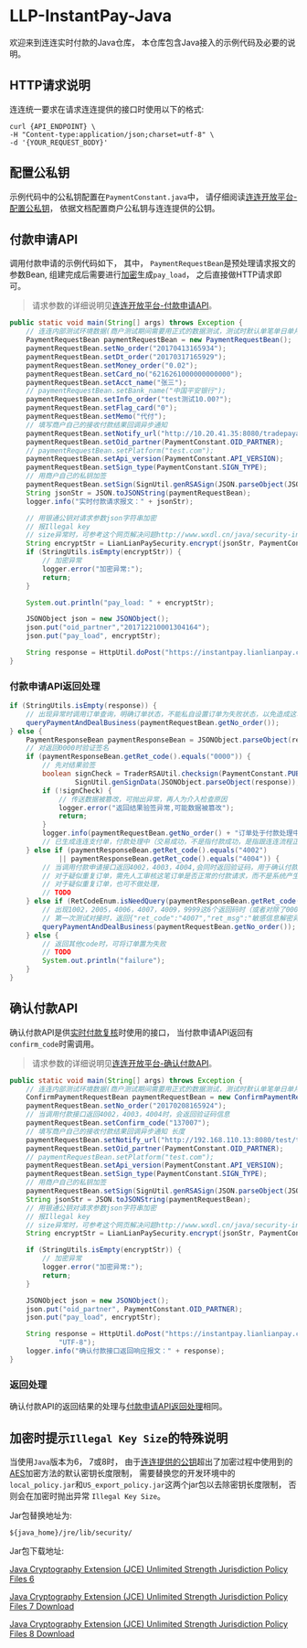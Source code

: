 # LLP-InstantPay-Java

欢迎来到连连实时付款的Java仓库， 本仓库包含Java接入的示例代码及必要的说明。

## HTTP请求说明

连连统一要求在请求连连提供的接口时使用以下的格式:

```text
curl {API_ENDPOINT} \
-H "Content-type:application/json;charset=utf-8" \
-d '{YOUR_REQUEST_BODY}'
```

## 配置公私钥

示例代码中的公私钥配置在```PaymentConstant.java```中， 请仔细阅读[连连开放平台-配置公私钥](https://openllp.lianlianpay.com/docs/development/signature-key-generation)， 依据文档配置商户公私钥与连连提供的公钥。

## 付款申请API

调用付款申请的示例代码如下， 其中， ```PaymentRequestBean```是预处理请求报文的参数Bean, 组建完成后需要进行[加密](https://openllp.lianlianpay.com/docs/send-money/instant/api-encrypt)生成```pay_load```， 之后直接做HTTP请求即可。

> 请求参数的详细说明见[连连开放平台-付款申请API](https://openllp.lianlianpay.com/apis/instant-apply)。

```java
public static void main(String[] args) throws Exception {
	// 连连内部测试环境数据(商户测试期间需要用正式的数据测试，测试时默认单笔单日单月额度50，等测试OK，申请走上线流程打开额度）
	PaymentRequestBean paymentRequestBean = new PaymentRequestBean();
	paymentRequestBean.setNo_order("20170413165934");
	paymentRequestBean.setDt_order("20170317165929");
	paymentRequestBean.setMoney_order("0.02");
	paymentRequestBean.setCard_no("6216261000000000000");
	paymentRequestBean.setAcct_name("张三");
	// paymentRequestBean.setBank_name("中国平安银行");
	paymentRequestBean.setInfo_order("test测试10.00?");
	paymentRequestBean.setFlag_card("0");
	paymentRequestBean.setMemo("代付");
	// 填写商户自己的接收付款结果回调异步通知
	paymentRequestBean.setNotify_url("http://10.20.41.35:8080/tradepayapi/receiveNotify.htm");
	paymentRequestBean.setOid_partner(PaymentConstant.OID_PARTNER);
	// paymentRequestBean.setPlatform("test.com");
	paymentRequestBean.setApi_version(PaymentConstant.API_VERSION);
	paymentRequestBean.setSign_type(PaymentConstant.SIGN_TYPE);
	// 用商户自己的私钥加签
	paymentRequestBean.setSign(SignUtil.genRSASign(JSON.parseObject(JSON.toJSONString(paymentRequestBean))));
	String jsonStr = JSON.toJSONString(paymentRequestBean);
	logger.info("实时付款请求报文：" + jsonStr);

	// 用银通公钥对请求参数json字符串加密
	// 报Illegal key
	// size异常时，可参考这个网页解决问题http://www.wxdl.cn/java/security-invalidkey-exception.html
	String encryptStr = LianLianPaySecurity.encrypt(jsonStr, PaymentConstant.PUBLIC_KEY_ONLINE);
	if (StringUtils.isEmpty(encryptStr)) {
		// 加密异常
		logger.error("加密异常:");
		return;
	}

	System.out.println("pay_load: " + encryptStr);

	JSONObject json = new JSONObject();
	json.put("oid_partner","201712210001304164");
	json.put("pay_load", encryptStr);

	String response = HttpUtil.doPost("https://instantpay.lianlianpay.com/paymentapi/payment.htm", json, "UTF-8");
}
```

### 付款申请API返回处理

```java
if (StringUtils.isEmpty(response)) {
	// 出现异常时调用订单查询，明确订单状态，不能私自设置订单为失败状态，以免造成这笔订单在连连付款成功了，而商户设置为失败
	queryPaymentAndDealBusiness(paymentRequestBean.getNo_order());
} else {
	PaymentResponseBean paymentResponseBean = JSONObject.parseObject(response, PaymentResponseBean.class);
	// 对返回0000时验证签名
	if (paymentResponseBean.getRet_code().equals("0000")) {
		// 先对结果验签
		boolean signCheck = TraderRSAUtil.checksign(PaymentConstant.PUBLIC_KEY_ONLINE,
				SignUtil.genSignData(JSONObject.parseObject(response)), paymentResponseBean.getSign());
		if (!signCheck) {
			// 传送数据被篡改，可抛出异常，再人为介入检查原因
			logger.error("返回结果验签异常,可能数据被篡改");
			return;
		}
		logger.info(paymentRequestBean.getNo_order() + "订单处于付款处理中");
		// 已生成连连支付单，付款处理中（交易成功，不是指付款成功，是指跟连连流程正常），商户可以在这里处理自已的业务逻辑（或者不处理，在异步回调里处理逻辑）,最终的付款状态由异步通知回调告知
	} else if (paymentResponseBean.getRet_code().equals("4002")
			|| paymentResponseBean.getRet_code().equals("4004")) {
		// 当调用付款申请接口返回4002，4003，4004,会同时返回验证码，用于确认付款接口
		// 对于疑似重复订单，需先人工审核这笔订单是否正常的付款请求，而不是系统产生的重复订单，确认后再调用确认付款接口或者在连连商户站后台操作疑似订单，api不调用确认付款接口
		// 对于疑似重复订单，也可不做处理，
		// TODO
	} else if (RetCodeEnum.isNeedQuery(paymentResponseBean.getRet_code())) {
		// 出现1002，2005，4006，4007，4009，9999这6个返回码时（或者对除了0000之后的code都查询一遍查询接口）调用付款结果查询接口，明确订单状态，不能私自设置订单为失败状态，以免造成这笔订单在连连付款成功了，而商户设置为失败
		// 第一次测试对接时，返回{"ret_code":"4007","ret_msg":"敏感信息解密异常"},可能原因报文加密用的公钥改动了,demo中的公钥是连连公钥，商户生成的公钥用于上传连连商户站用于连连验签，生成的私钥用于加签
		queryPaymentAndDealBusiness(paymentRequestBean.getNo_order());
	} else {
		// 返回其他code时，可将订单置为失败
		// TODO
		System.out.println("failure");
	}
}
```

## 确认付款API

确认付款API是供[实时付款复核](https://openllp.lianlianpay.com/docs/send-money/instant/overview#%E5%AE%9E%E6%97%B6%E4%BB%98%E6%AC%BE%E7%9A%84%E5%A4%8D%E6%A0%B8)时使用的接口， 当付款申请API返回有```confirm_code```时需调用。

> 请求参数的详细说明见[连连开放平台-确认付款API](https://openllp.lianlianpay.com/apis/instant-confirm)。

```java
public static void main(String[] args) throws Exception {
	// 连连内部测试环境数据(商户测试期间需要用正式的数据测试，测试时默认单笔单日单月额度50，等测试OK，和连连技术核对过业务对接逻辑后，申请走上线流程打开额度）
	ConfirmPaymentRequestBean paymentRequestBean = new ConfirmPaymentRequestBean();
	paymentRequestBean.setNo_order("20170208165924");
	// 当调用付款接口返回4002，4003，4004时，会返回验证码信息
	paymentRequestBean.setConfirm_code("137007");
	// 填写商户自己的接收付款结果回调异步通知 长度
	paymentRequestBean.setNotify_url("http://192.168.110.13:8080/test/tradepayapi/receiveNotify.htm");
	paymentRequestBean.setOid_partner(PaymentConstant.OID_PARTNER);
	// paymentRequestBean.setPlatform("test.com");
	paymentRequestBean.setApi_version(PaymentConstant.API_VERSION);
	paymentRequestBean.setSign_type(PaymentConstant.SIGN_TYPE);
	// 用商户自己的私钥加签
	paymentRequestBean.setSign(SignUtil.genRSASign(JSON.parseObject(JSON.toJSONString(paymentRequestBean))));
	String jsonStr = JSON.toJSONString(paymentRequestBean);
	// 用银通公钥对请求参数json字符串加密
	// 报Illegal key
	// size异常时，可参考这个网页解决问题http://www.wxdl.cn/java/security-invalidkey-exception.html
	String encryptStr = LianLianPaySecurity.encrypt(jsonStr, PaymentConstant.PUBLIC_KEY_ONLINE);

	if (StringUtils.isEmpty(encryptStr)) {
		// 加密异常
		logger.error("加密异常:");
		return;
	}

	JSONObject json = new JSONObject();
	json.put("oid_partner", PaymentConstant.OID_PARTNER);
	json.put("pay_load", encryptStr);

	String response = HttpUtil.doPost("https://instantpay.lianlianpay.com/paymentapi/confirmPayment.htm", json,
			"UTF-8");
	logger.info("确认付款接口返回响应报文：" + response);
}
```

### 返回处理

确认付款API的返回结果的处理与[付款申请API返回处理](#付款申请API返回处理)相同。

## 加密时提示```Illegal Key Size```的特殊说明

当使用```Java```版本为6， 7或8时， 由于[连连提供的公钥](https://openllp.lianlianpay.com/docs/development/signature-key-generation#%E9%85%8D%E7%BD%AE%E8%BF%9E%E8%BF%9E%E5%85%AC%E9%92%A5)超出了加密过程中使用到的[AES](https://en.wikipedia.org/wiki/Advanced_Encryption_Standard)加密方法的默认密钥长度限制， 需要替换您的开发环境中的```local_policy.jar```和```US_export_policy.jar```这两个jar包以去除密钥长度限制， 否则会在加密时抛出异常 ```Illegal Key Size```。

Jar包替换地址为:

```text
${java_home}/jre/lib/security/
```

Jar包下载地址:

[Java Cryptography Extension (JCE) Unlimited Strength Jurisdiction Policy Files 6](http://www.oracle.com/technetwork/java/javase/downloads/jce-6-download-429243.html)

[Java Cryptography Extension (JCE) Unlimited Strength Jurisdiction Policy Files 7 Download](http://www.oracle.com/technetwork/java/javase/downloads/jce-7-download-432124.html)

[Java Cryptography Extension (JCE) Unlimited Strength Jurisdiction Policy Files 8 Download](http://www.oracle.com/technetwork/java/javase/downloads/jce8-download-2133166.html)